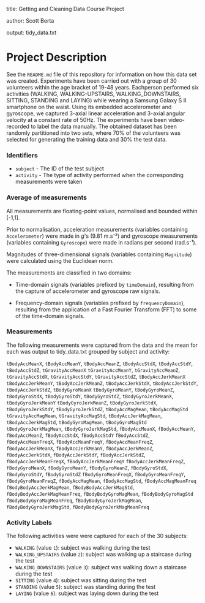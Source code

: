 title: Getting and Cleaning Data Course Project

author: Scott Berta

output: tidy_data.txt

# Project Description

See the `README.md` file of this repository for information on how this data set was created.
Experiments have been carried out with a group of 30 volunteers within the age bracket of 19-48 years. Eachperson performed six activities (WALKING, WALKING-UPSTAIRS, WALKING_DOWNSTAIRS, SITTING, STANDING and LAYING) while wearing a Samsung Galaxy S II smartphone on the waist. Using its embedded accelerometer and gyroscope, we captured 3-axial linear acceleration and 3-axial angular velocity at a constant rate of 50Hz. The experiments have been video-recorded to label the data manually. The obtained dataset has been randomly partitioned into two sets, where 70% of the volunteers was selected for generating the training data and 30% the test data. 

### Identifiers

* `subject` - The ID of the test subject
* `activity` - The type of activity performed when the corresponding measurements were taken

### Average of measurements <a name="average-measurements"></a>

All measurements are floating-point values, normalised and bounded within [-1,1].

Prior to normalisation, acceleration measurements (variables containing `Accelerometer`) were made in *g*'s (9.81 m.s⁻²) and gyroscope measurements (variables containing `Gyroscope`) were made in radians per second (rad.s⁻¹).

Magnitudes of three-dimensional signals (variables containing `Magnitude`) were calculated using the Euclidean norm.

The measurements are classified in two domains:

- Time-domain signals (variables prefixed by `timeDomain`), resulting from the capture of accelerometer and gyroscope raw signals.

- Frequency-domain signals (variables prefixed by `frequencyDomain`), resulting from the application of a Fast Fourier Transform (FFT) to some of the time-domain signals.

### Measurements

The following measurements were captured from the data and the mean for each was output to tidy_data.txt grouped by subject and activity:

`tBodyAccMeanX`, `tBodyAccMeanY`, `tBodyAccMeanZ`, `tBodyAccStdX`, `tBodyAccStdY`, `tBodyAccStdZ`, `tGravityAccMeanX`
`tGravityAccMeanY`, `tGravityAccMeanZ`, `tGravityAccStdX`, `tGravityAccStdY`, `tGravityAccStdZ`, `tBodyAccJerkMeanX`
`tBodyAccJerkMeanY`, `tBodyAccJerkMeanZ`, `tBodyAccJerkStdX`, `tBodyAccJerkStdY`, `tBodyAccJerkStdZ`, `tBodyGyroMeanX`
`tBodyGyroMeanY`, `tBodyGyroMeanZ`, `tBodyGyroStdX`, `tBodyGyroStdY`, `tBodyGyroStdZ`, `tBodyGyroJerkMeanX`, `tBodyGyroJerkMeanY`
`tBodyGyroJerkMeanZ`, `tBodyGyroJerkStdX`, `tBodyGyroJerkStdY`, `tBodyGyroJerkStdZ`, `tBodyAccMagMean`, `tBodyAccMagStd`
`tGravityAccMagMean`, `tGravityAccMagStd`, `tBodyAccJerkMagMean`, `tBodyAccJerkMagStd`, `tBodyGyroMagMean`, `tBodyGyroMagStd`
`tBodyGyroJerkMagMean`, `tBodyGyroJerkMagStd`, `fBodyAccMeanX`, `fBodyAccMeanY`, `fBodyAccMeanZ`, `fBodyAccStdX`, `fBodyAccStdY`
`fBodyAccStdZ`, `fBodyAccMeanFreqX`, `fBodyAccMeanFreqY`, `fBodyAccMeanFreqZ`, `fBodyAccJerkMeanX`, `fBodyAccJerkMeanY`,
`fBodyAccJerkMeanZ`, `fBodyAccJerkStdX`, `fBodyAccJerkStdY`, `fBodyAccJerkStdZ`, `fBodyAccJerkMeanFreqX`, `fBodyAccJerkMeanFreqY`
`fBodyAccJerkMeanFreqZ`, `fBodyGyroMeanX`, `fBodyGyroMeanY`, `fBodyGyroMeanZ`, `fBodyGyroStdX`, `fBodyGyroStdY`, `fBodyGyroStdZ`
`fBodyGyroMeanFreqX`, `fBodyGyroMeanFreqY`, `fBodyGyroMeanFreqZ`, `fBodyAccMagMean`, `fBodyAccMagStd`, `fBodyAccMagMeanFreq`
`fBodyBodyAccJerkMagMean`, `fBodyBodyAccJerkMagStd`, `fBodyBodyAccJerkMagMeanFreq`, `fBodyBodyGyroMagMean`, `fBodyBodyGyroMagStd`
`fBodyBodyGyroMagMeanFreq`, `fBodyBodyGyroJerkMagMean`, `fBodyBodyGyroJerkMagStd`, `fBodyBodyGyroJerkMagMeanFreq`

### Activity Labels

The following activities were were captured for each of the 30 subjects:

* `WALKING` (value `1`): subject was walking during the test
* `WALKING_UPSTAIRS` (value `2`): subject was walking up a staircase during the test
* `WALKING_DOWNSTAIRS` (value `3`): subject was walking down a staircase during the test
* `SITTING` (value `4`): subject was sitting during the test
* `STANDING` (value `5`): subject was standing during the test
* `LAYING` (value `6`): subject was laying down during the test
